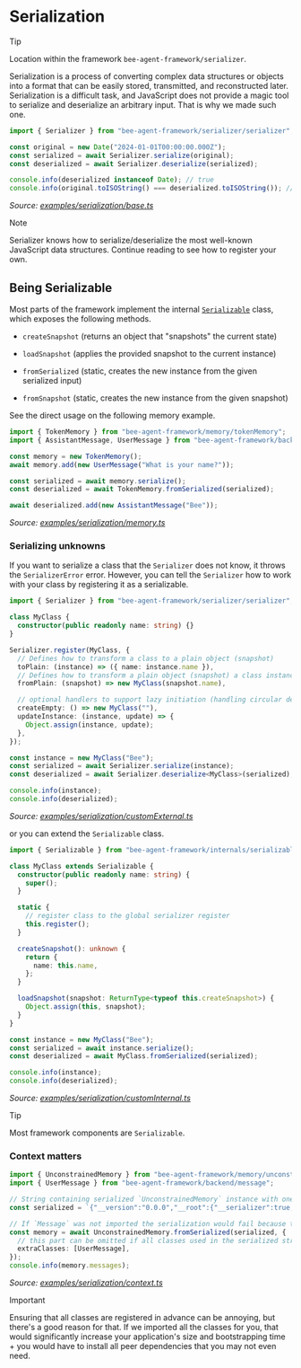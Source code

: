 # Serialization

> [!TIP]
>
> Location within the framework `bee-agent-framework/serializer`.

Serialization is a process of converting complex data structures or objects into a format that can be easily stored, transmitted, and reconstructed later.
Serialization is a difficult task, and JavaScript does not provide a magic tool to serialize and deserialize an arbitrary input. That is why we made such one.

<!-- embedme examples/serialization/base.ts -->

```ts
import { Serializer } from "bee-agent-framework/serializer/serializer";

const original = new Date("2024-01-01T00:00:00.000Z");
const serialized = await Serializer.serialize(original);
const deserialized = await Serializer.deserialize(serialized);

console.info(deserialized instanceof Date); // true
console.info(original.toISOString() === deserialized.toISOString()); // true
```

_Source: [examples/serialization/base.ts](/examples/tools/base.ts)_

> [!NOTE]
>
> Serializer knows how to serialize/deserialize the most well-known JavaScript data structures. Continue reading to see how to register your own.

## Being Serializable

Most parts of the framework implement the internal [`Serializable`](/src/internals/serializable.ts) class, which exposes the following methods.

- `createSnapshot` (returns an object that "snapshots" the current state)
- `loadSnapshot` (applies the provided snapshot to the current instance)

- `fromSerialized` (static, creates the new instance from the given serialized input)
- `fromSnapshot` (static, creates the new instance from the given snapshot)

See the direct usage on the following memory example.

<!-- embedme examples/serialization/memory.ts -->

```ts
import { TokenMemory } from "bee-agent-framework/memory/tokenMemory";
import { AssistantMessage, UserMessage } from "bee-agent-framework/backend/message";

const memory = new TokenMemory();
await memory.add(new UserMessage("What is your name?"));

const serialized = await memory.serialize();
const deserialized = await TokenMemory.fromSerialized(serialized);

await deserialized.add(new AssistantMessage("Bee"));
```

_Source: [examples/serialization/memory.ts](/examples/serialization/memory.ts)_

### Serializing unknowns

If you want to serialize a class that the `Serializer` does not know, it throws the `SerializerError` error.
However, you can tell the `Serializer` how to work with your class by registering it as a serializable.

<!-- embedme examples/serialization/customExternal.ts -->

```ts
import { Serializer } from "bee-agent-framework/serializer/serializer";

class MyClass {
  constructor(public readonly name: string) {}
}

Serializer.register(MyClass, {
  // Defines how to transform a class to a plain object (snapshot)
  toPlain: (instance) => ({ name: instance.name }),
  // Defines how to transform a plain object (snapshot) a class instance
  fromPlain: (snapshot) => new MyClass(snapshot.name),

  // optional handlers to support lazy initiation (handling circular dependencies)
  createEmpty: () => new MyClass(""),
  updateInstance: (instance, update) => {
    Object.assign(instance, update);
  },
});

const instance = new MyClass("Bee");
const serialized = await Serializer.serialize(instance);
const deserialized = await Serializer.deserialize<MyClass>(serialized);

console.info(instance);
console.info(deserialized);
```

_Source: [examples/serialization/customExternal.ts](/examples/serialization/customExternal.ts)_

or you can extend the `Serializable` class.

<!-- embedme examples/serialization/customInternal.ts -->

```ts
import { Serializable } from "bee-agent-framework/internals/serializable";

class MyClass extends Serializable {
  constructor(public readonly name: string) {
    super();
  }

  static {
    // register class to the global serializer register
    this.register();
  }

  createSnapshot(): unknown {
    return {
      name: this.name,
    };
  }

  loadSnapshot(snapshot: ReturnType<typeof this.createSnapshot>) {
    Object.assign(this, snapshot);
  }
}

const instance = new MyClass("Bee");
const serialized = await instance.serialize();
const deserialized = await MyClass.fromSerialized(serialized);

console.info(instance);
console.info(deserialized);
```

_Source: [examples/serialization/customInternal.ts](/examples/serialization/customInternal.ts)_

> [!TIP]
>
> Most framework components are `Serializable`.

### Context matters

<!-- embedme examples/serialization/context.ts -->

```ts
import { UnconstrainedMemory } from "bee-agent-framework/memory/unconstrainedMemory";
import { UserMessage } from "bee-agent-framework/backend/message";

// String containing serialized `UnconstrainedMemory` instance with one message in it.
const serialized = `{"__version":"0.0.0","__root":{"__serializer":true,"__class":"Object","__ref":"18","__value":{"target":"UnconstrainedMemory","snapshot":{"__serializer":true,"__class":"Object","__ref":"17","__value":{"messages":{"__serializer":true,"__class":"Array","__ref":"1","__value":[{"__serializer":true,"__class":"SystemMessage","__ref":"2","__value":{"content":{"__serializer":true,"__class":"Array","__ref":"3","__value":[{"__serializer":true,"__class":"Object","__ref":"4","__value":{"type":"text","text":"You are a helpful assistant."}}]},"meta":{"__serializer":true,"__class":"Object","__ref":"5","__value":{"createdAt":{"__serializer":true,"__class":"Date","__ref":"6","__value":"2025-02-06T14:51:01.459Z"}}},"role":"system"}},{"__serializer":true,"__class":"UserMessage","__ref":"7","__value":{"content":{"__serializer":true,"__class":"Array","__ref":"8","__value":[{"__serializer":true,"__class":"Object","__ref":"9","__value":{"type":"text","text":"Hello!"}}]},"meta":{"__serializer":true,"__class":"Object","__ref":"10","__value":{"createdAt":{"__serializer":true,"__class":"Date","__ref":"11","__value":"2025-02-06T14:51:01.459Z"}}},"role":"user"}},{"__serializer":true,"__class":"AssistantMessage","__ref":"12","__value":{"content":{"__serializer":true,"__class":"Array","__ref":"13","__value":[{"__serializer":true,"__class":"Object","__ref":"14","__value":{"type":"text","text":"Hello, how can I help you?"}}]},"meta":{"__serializer":true,"__class":"Object","__ref":"15","__value":{"createdAt":{"__serializer":true,"__class":"Date","__ref":"16","__value":"2025-02-06T14:51:01.459Z"}}},"role":"assistant"}}]}}}}}}`;

// If `Message` was not imported the serialization would fail because the `Message` had no chance to register itself.
const memory = await UnconstrainedMemory.fromSerialized(serialized, {
  // this part can be omitted if all classes used in the serialized string are imported (and have `static` register block) or at least one initiated
  extraClasses: [UserMessage],
});
console.info(memory.messages);
```

_Source: [examples/serialization/context.ts](/examples/serialization/context.ts)_

> [!IMPORTANT]
>
> Ensuring that all classes are registered in advance can be annoying, but there's a good reason for that.
> If we imported all the classes for you, that would significantly increase your application's size and bootstrapping time + you would have to install all peer dependencies that you may not even need.
